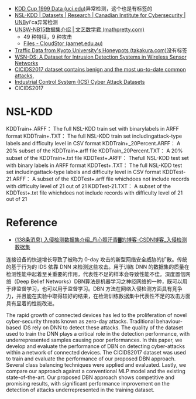 - [KDD Cup 1999 Data (uci.edu)](http://kdd.ics.uci.edu/databases/kddcup99/kddcup99.html)异常检测，这个也是有标签的
- [NSL-KDD | Datasets | Research | Canadian Institute for Cybersecurity | UNB](https://www.unb.ca/cic/datasets/nsl.html)yi'ca异常检测
- [UNSW-NB15数据集介绍 | 文艺数学君 (mathpretty.com)](https://mathpretty.com/11062.html#UNSW-NB15%E6%80%BB%E4%BD%93%E4%BB%8B%E7%BB%8D)
	- 49 种特征，9 种攻击
	- [Files - CloudStor (aarnet.edu.au)](https://cloudstor.aarnet.edu.au/plus/index.php/s/2DhnLGDdEECo4ys)
- [Traffic Data from Kyoto University's Honeypots (takakura.com)](http://www.takakura.com/Kyoto_data/)没有标签
- [WSN-DS: A Dataset for Intrusion Detection Systems in Wireless Sensor Networks](https://www.hindawi.com/journals/js/2016/4731953/)
- [CICIDS2017 dataset contains benign and the most up-to-date common attacks,](https://www.unb.ca/cic/datasets/ids-2017.html)
- [Industrial Control System (ICS) Cyber Attack Datasets](https://sites.google.com/a/uah.edu/tommy-morris-uah/ics-data-sets)
- CICIDS2017

# NSL-KDD
KDDTrain+.ARFF： The full NSL-KDD train set with binarylabels in ARFF format
KDDTrain+.TXT： The full NSL-KDD train set includingattack-type labels and difficulty level in CSV format
KDDTrain+\_20Percent.ARFF： A 20% subset of the KDDTrain+.arff file
KDDTrain_20Percent.TXT： A 20% subset of the KDDTrain+.txt file
KDDTest+.ARFF： Thefull NSL-KDD test set with binary labels in ARFF format
KDDTest+.TXT： The full NSL-KDD test set includingattack-type labels and difficulty level in CSV format
KDDTest-21.ARFF： A subset of the KDDTest+.arff file whichdoes not include records with difficulty level of 21 out of 21
KDDTest-21.TXT： A subset of the KDDTest+.txt file whichdoes not include records with difficulty level of 21 out of 21

# Reference
- [(138条消息) 入侵检测数据集介绍_丹心照汗青▓的博客-CSDN博客_入侵检测数据集](https://blog.csdn.net/zjt597778912/article/details/117648946?ops_request_misc=%257B%2522request%255Fid%2522%253A%2522166574159516800192237032%2522%252C%2522scm%2522%253A%252220140713.130102334..%2522%257D&request_id=166574159516800192237032&biz_id=0&utm_medium=distribute.pc_search_result.none-task-blog-2~all~baidu_landing_v2~default-2-117648946-null-null.142^v56^control,201^v3^add_ask&utm_term=UNSW-NB15&spm=1018.2226.3001.4187)

连接设备的快速增长导致了被称为 0-day 攻击的新型网络安全威胁的扩散。传统的基于行为的 IDS 依靠 DNN 来检测这些攻击。用于训练 DNN 的数据集的质量在检测性能中起着至关重要的作用，代表性不足的样本会导致性能不佳。深度置信网络（Deep Belief Networks）DBN算法是机器学习之神经网络的一种，既可以用于非监督学习，也可以用于监督学习。DBN 方法在网络入侵检测方面具有竞争力，并且能在实验中取得较好的结果，在检测训练数据集中代表性不足的攻击方面具有显着的性能改进。

The rapid growth of connected devices has led to the proliferation of novel cyber-security threats known as zero-day attacks. Traditional behaviour-based IDS rely on DNN to detect these attacks. The quality of the dataset used to train the DNN plays a critical role in the detection performance, with underrepresented samples causing poor performances. In this paper, we develop and evaluate the performance of DBN on detecting cyber-attacks within a network of connected devices. The CICIDS2017 dataset was used to train and evaluate the performance of our proposed DBN approach. Several class balancing techniques were applied and evaluated. Lastly, we compare our approach against a conventional MLP model and the existing state-of-the-art. Our proposed DBN approach shows competitive and promising results, with significant performance improvement on the detection of attacks underrepresented in the training dataset.